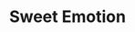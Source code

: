 ---
layout: product
product_id: 1419070013502
id: 1419070013502
title: Sweet Emotion
body_html: >-
  <p>Taken on Mt. Seymour in March of 2017.</p>

  <p>We were on a snowshoe trip for work during this shot and the weather was a complete snowstorm. However, for some odd stroke of luck, the clouds parted just as the sun was setting and caused this unnatural lighting to cast over the mountains. Thank you to Matt C. for naming this print, it took several months for this one to get a name.</p>

  <p> </p>
vendor: Connell McCarthy
product_type: Posters, Prints, & Visual Artwork
created_at: 2018-08-22T19:55:04-04:00
handle: sweet-emotion
updated_at: 2024-09-11T13:21:27-04:00
published_at: 2018-08-22T19:38:24-04:00
template_suffix: ""
published_scope: global
tags: Batch 01, mountain, mountains, Print, snow, sunset, winter
status: active
admin_graphql_api_id: gid://shopify/Product/1419070013502
variants:
  - product_id: 1419070013502
    id: 39577225199678
    title: 8x10” / Full Colour
    price: "35.00"
    position: 1
    inventory_policy: continue
    compare_at_price: null
    option1: 8x10”
    option2: Full Colour
    option3: null
    created_at: 2021-09-01T15:10:13-04:00
    updated_at: 2023-10-27T20:29:36-04:00
    taxable: true
    barcode: ""
    fulfillment_service: manual
    grams: 208
    inventory_management: shopify
    requires_shipping: true
    sku: CM-PP-B1-14-XXS-FC
    weight: 0.208
    weight_unit: kg
    inventory_item_id: 41671665844286
    inventory_quantity: 100
    old_inventory_quantity: 100
    admin_graphql_api_id: gid://shopify/ProductVariant/39577225199678
    image_id: 6198878044222
  - product_id: 1419070013502
    id: 39577225232446
    title: 8x10” / Black & White
    price: "35.00"
    position: 2
    inventory_policy: continue
    compare_at_price: null
    option1: 8x10”
    option2: Black & White
    option3: null
    created_at: 2021-09-01T15:10:13-04:00
    updated_at: 2023-10-27T20:29:36-04:00
    taxable: true
    barcode: ""
    fulfillment_service: manual
    grams: 208
    inventory_management: shopify
    requires_shipping: true
    sku: CM-PP-B1-14-XXS-BW
    weight: 0.208
    weight_unit: kg
    inventory_item_id: 41671665877054
    inventory_quantity: 100
    old_inventory_quantity: 100
    admin_graphql_api_id: gid://shopify/ProductVariant/39577225232446
    image_id: 6198877945918
  - product_id: 1419070013502
    id: 39577225265214
    title: 8.5x11” / Full Colour
    price: "35.00"
    position: 3
    inventory_policy: continue
    compare_at_price: null
    option1: 8.5x11”
    option2: Full Colour
    option3: null
    created_at: 2021-09-01T15:10:13-04:00
    updated_at: 2023-10-27T20:29:36-04:00
    taxable: true
    barcode: ""
    fulfillment_service: manual
    grams: 208
    inventory_management: shopify
    requires_shipping: true
    sku: CM-PP-B1-14-XS-FC
    weight: 0.208
    weight_unit: kg
    inventory_item_id: 41671665909822
    inventory_quantity: 100
    old_inventory_quantity: 100
    admin_graphql_api_id: gid://shopify/ProductVariant/39577225265214
    image_id: 6198878044222
  - product_id: 1419070013502
    id: 39577225297982
    title: 8.5x11” / Black & White
    price: "35.00"
    position: 4
    inventory_policy: continue
    compare_at_price: null
    option1: 8.5x11”
    option2: Black & White
    option3: null
    created_at: 2021-09-01T15:10:13-04:00
    updated_at: 2023-10-27T20:29:36-04:00
    taxable: true
    barcode: ""
    fulfillment_service: manual
    grams: 208
    inventory_management: shopify
    requires_shipping: true
    sku: CM-PP-B1-14-XS-BW
    weight: 0.208
    weight_unit: kg
    inventory_item_id: 41671665942590
    inventory_quantity: 100
    old_inventory_quantity: 100
    admin_graphql_api_id: gid://shopify/ProductVariant/39577225297982
    image_id: 6198877945918
  - product_id: 1419070013502
    id: 39577225330750
    title: 13x19” / Full Colour
    price: "40.00"
    position: 5
    inventory_policy: continue
    compare_at_price: null
    option1: 13x19”
    option2: Full Colour
    option3: null
    created_at: 2021-09-01T15:10:13-04:00
    updated_at: 2023-10-27T20:29:36-04:00
    taxable: true
    barcode: ""
    fulfillment_service: manual
    grams: 208
    inventory_management: shopify
    requires_shipping: true
    sku: CM-PP-B1-14-S-FC
    weight: 0.208
    weight_unit: kg
    inventory_item_id: 41671665975358
    inventory_quantity: 100
    old_inventory_quantity: 100
    admin_graphql_api_id: gid://shopify/ProductVariant/39577225330750
    image_id: 6198878044222
  - product_id: 1419070013502
    id: 39577225363518
    title: 13x19” / Black & White
    price: "40.00"
    position: 6
    inventory_policy: continue
    compare_at_price: null
    option1: 13x19”
    option2: Black & White
    option3: null
    created_at: 2021-09-01T15:10:13-04:00
    updated_at: 2023-10-27T20:29:36-04:00
    taxable: true
    barcode: ""
    fulfillment_service: manual
    grams: 208
    inventory_management: shopify
    requires_shipping: true
    sku: CM-PP-B1-14-S-BW
    weight: 0.208
    weight_unit: kg
    inventory_item_id: 41671666008126
    inventory_quantity: 100
    old_inventory_quantity: 100
    admin_graphql_api_id: gid://shopify/ProductVariant/39577225363518
    image_id: 6198877945918
  - product_id: 1419070013502
    id: 39577225396286
    title: 16x20” / Full Colour
    price: "50.00"
    position: 7
    inventory_policy: continue
    compare_at_price: null
    option1: 16x20”
    option2: Full Colour
    option3: null
    created_at: 2021-09-01T15:10:13-04:00
    updated_at: 2023-10-27T20:29:36-04:00
    taxable: true
    barcode: ""
    fulfillment_service: manual
    grams: 208
    inventory_management: shopify
    requires_shipping: true
    sku: CM-PP-B1-14-M-FC
    weight: 0.208
    weight_unit: kg
    inventory_item_id: 41671666040894
    inventory_quantity: 100
    old_inventory_quantity: 100
    admin_graphql_api_id: gid://shopify/ProductVariant/39577225396286
    image_id: 6198878044222
  - product_id: 1419070013502
    id: 39577225429054
    title: 16x20” / Black & White
    price: "50.00"
    position: 8
    inventory_policy: continue
    compare_at_price: null
    option1: 16x20”
    option2: Black & White
    option3: null
    created_at: 2021-09-01T15:10:13-04:00
    updated_at: 2023-10-27T20:29:36-04:00
    taxable: true
    barcode: ""
    fulfillment_service: manual
    grams: 208
    inventory_management: shopify
    requires_shipping: true
    sku: CM-PP-B1-14-M-BW
    weight: 0.208
    weight_unit: kg
    inventory_item_id: 41671666073662
    inventory_quantity: 100
    old_inventory_quantity: 100
    admin_graphql_api_id: gid://shopify/ProductVariant/39577225429054
    image_id: 6198877945918
  - product_id: 1419070013502
    id: 39577225461822
    title: 20x24” / Full Colour
    price: "60.00"
    position: 9
    inventory_policy: continue
    compare_at_price: null
    option1: 20x24”
    option2: Full Colour
    option3: null
    created_at: 2021-09-01T15:10:13-04:00
    updated_at: 2023-10-27T20:29:36-04:00
    taxable: true
    barcode: ""
    fulfillment_service: manual
    grams: 208
    inventory_management: shopify
    requires_shipping: true
    sku: CM-PP-B1-14-L-FC
    weight: 0.208
    weight_unit: kg
    inventory_item_id: 41671666106430
    inventory_quantity: 100
    old_inventory_quantity: 100
    admin_graphql_api_id: gid://shopify/ProductVariant/39577225461822
    image_id: 6198878044222
  - product_id: 1419070013502
    id: 39577225494590
    title: 20x24” / Black & White
    price: "60.00"
    position: 10
    inventory_policy: continue
    compare_at_price: null
    option1: 20x24”
    option2: Black & White
    option3: null
    created_at: 2021-09-01T15:10:13-04:00
    updated_at: 2023-10-27T20:29:36-04:00
    taxable: true
    barcode: ""
    fulfillment_service: manual
    grams: 208
    inventory_management: shopify
    requires_shipping: true
    sku: CM-PP-B1-14-L-BW
    weight: 0.208
    weight_unit: kg
    inventory_item_id: 41671666139198
    inventory_quantity: 100
    old_inventory_quantity: 100
    admin_graphql_api_id: gid://shopify/ProductVariant/39577225494590
    image_id: 6198877945918
  - product_id: 1419070013502
    id: 39577225527358
    title: 20x30” / Full Colour
    price: "70.00"
    position: 11
    inventory_policy: continue
    compare_at_price: null
    option1: 20x30”
    option2: Full Colour
    option3: null
    created_at: 2021-09-01T15:10:13-04:00
    updated_at: 2023-10-27T20:29:36-04:00
    taxable: true
    barcode: ""
    fulfillment_service: manual
    grams: 208
    inventory_management: shopify
    requires_shipping: true
    sku: CM-PP-B1-14-XL-FC
    weight: 0.208
    weight_unit: kg
    inventory_item_id: 41671666171966
    inventory_quantity: 100
    old_inventory_quantity: 100
    admin_graphql_api_id: gid://shopify/ProductVariant/39577225527358
    image_id: 6198878044222
  - product_id: 1419070013502
    id: 39577225560126
    title: 20x30” / Black & White
    price: "70.00"
    position: 12
    inventory_policy: continue
    compare_at_price: null
    option1: 20x30”
    option2: Black & White
    option3: null
    created_at: 2021-09-01T15:10:13-04:00
    updated_at: 2023-10-27T20:29:36-04:00
    taxable: true
    barcode: ""
    fulfillment_service: manual
    grams: 208
    inventory_management: shopify
    requires_shipping: true
    sku: CM-PP-B1-14-XL-BW
    weight: 0.208
    weight_unit: kg
    inventory_item_id: 41671666204734
    inventory_quantity: 100
    old_inventory_quantity: 100
    admin_graphql_api_id: gid://shopify/ProductVariant/39577225560126
    image_id: 6198877945918
  - product_id: 1419070013502
    id: 39577225592894
    title: 24x36” / Full Colour
    price: "90.00"
    position: 13
    inventory_policy: continue
    compare_at_price: null
    option1: 24x36”
    option2: Full Colour
    option3: null
    created_at: 2021-09-01T15:10:13-04:00
    updated_at: 2023-10-27T20:29:36-04:00
    taxable: true
    barcode: ""
    fulfillment_service: manual
    grams: 208
    inventory_management: shopify
    requires_shipping: true
    sku: CM-PP-B1-14-XXL-FC
    weight: 0.208
    weight_unit: kg
    inventory_item_id: 41671666237502
    inventory_quantity: 100
    old_inventory_quantity: 100
    admin_graphql_api_id: gid://shopify/ProductVariant/39577225592894
    image_id: 6198878044222
  - product_id: 1419070013502
    id: 39577225625662
    title: 24x36” / Black & White
    price: "90.00"
    position: 14
    inventory_policy: continue
    compare_at_price: null
    option1: 24x36”
    option2: Black & White
    option3: null
    created_at: 2021-09-01T15:10:13-04:00
    updated_at: 2023-10-27T20:29:36-04:00
    taxable: true
    barcode: ""
    fulfillment_service: manual
    grams: 208
    inventory_management: shopify
    requires_shipping: true
    sku: CM-PP-B1-14-XXL-BW
    weight: 0.208
    weight_unit: kg
    inventory_item_id: 41671666270270
    inventory_quantity: 100
    old_inventory_quantity: 100
    admin_graphql_api_id: gid://shopify/ProductVariant/39577225625662
    image_id: 6198877945918
  - product_id: 1419070013502
    id: 39577225658430
    title: 30x40” / Full Colour
    price: "100.00"
    position: 15
    inventory_policy: continue
    compare_at_price: null
    option1: 30x40”
    option2: Full Colour
    option3: null
    created_at: 2021-09-01T15:10:13-04:00
    updated_at: 2023-10-27T20:29:36-04:00
    taxable: true
    barcode: ""
    fulfillment_service: manual
    grams: 208
    inventory_management: shopify
    requires_shipping: true
    sku: CM-PP-B1-14-XXXL-FC
    weight: 0.208
    weight_unit: kg
    inventory_item_id: 41671666303038
    inventory_quantity: 100
    old_inventory_quantity: 100
    admin_graphql_api_id: gid://shopify/ProductVariant/39577225658430
    image_id: 6198878044222
  - product_id: 1419070013502
    id: 39577225691198
    title: 30x40” / Black & White
    price: "100.00"
    position: 16
    inventory_policy: continue
    compare_at_price: null
    option1: 30x40”
    option2: Black & White
    option3: null
    created_at: 2021-09-01T15:10:13-04:00
    updated_at: 2023-10-27T20:29:36-04:00
    taxable: true
    barcode: ""
    fulfillment_service: manual
    grams: 208
    inventory_management: shopify
    requires_shipping: true
    sku: CM-PP-B1-14-XXXL-BW
    weight: 0.208
    weight_unit: kg
    inventory_item_id: 41671666335806
    inventory_quantity: 100
    old_inventory_quantity: 100
    admin_graphql_api_id: gid://shopify/ProductVariant/39577225691198
    image_id: 6198877945918
options:
  - product_id: 1419070013502
    id: 1948208922686
    name: Size
    position: 1
    values:
      - 8x10”
      - 8.5x11”
      - 13x19”
      - 16x20”
      - 20x24”
      - 20x30”
      - 24x36”
      - 30x40”
  - product_id: 1419070013502
    id: 8590050197566
    name: Color
    position: 2
    values:
      - Full Colour
      - Black & White
images:
  - id: 6198878044222
    alt: null
    position: 1
    product_id: 1419070013502
    created_at: 2019-03-04T19:56:29-05:00
    updated_at: 2019-10-20T18:44:16-04:00
    admin_graphql_api_id: gid://shopify/ProductImage/6198878044222
    width: 1000
    height: 1500
    src: https://cdn.shopify.com/s/files/1/1624/2355/products/CM---Sweet-Emotion-_Product-Mockup-2019.jpg?v=1571611456
    variant_ids:
      - 39577225199678
      - 39577225265214
      - 39577225330750
      - 39577225396286
      - 39577225461822
      - 39577225527358
      - 39577225592894
      - 39577225658430
  - id: 6198877945918
    alt: null
    position: 2
    product_id: 1419070013502
    created_at: 2019-03-04T19:56:28-05:00
    updated_at: 2019-10-20T18:44:16-04:00
    admin_graphql_api_id: gid://shopify/ProductImage/6198877945918
    width: 1000
    height: 1500
    src: https://cdn.shopify.com/s/files/1/1624/2355/products/CM---Sweet-Emotion-_Product-Mockup-2019_-B_W.jpg?v=1571611456
    variant_ids:
      - 39577225232446
      - 39577225297982
      - 39577225363518
      - 39577225429054
      - 39577225494590
      - 39577225560126
      - 39577225625662
      - 39577225691198
  - id: 28230357385278
    alt: null
    position: 3
    product_id: 1419070013502
    created_at: 2021-05-04T21:01:27-04:00
    updated_at: 2021-05-04T21:01:27-04:00
    admin_graphql_api_id: gid://shopify/ProductImage/28230357385278
    width: 2000
    height: 1800
    src: https://cdn.shopify.com/s/files/1/1624/2355/products/PAR_02_0001_f70a042f-1add-447e-bbde-e91b1343a924.png?v=1620176487
    variant_ids: []
  - id: 29846619619390
    alt: null
    position: 4
    product_id: 1419070013502
    created_at: 2022-11-23T20:04:06-05:00
    updated_at: 2022-11-23T20:04:07-05:00
    admin_graphql_api_id: gid://shopify/ProductImage/29846619619390
    width: 1971
    height: 1306
    src: https://cdn.shopify.com/s/files/1/1624/2355/products/SweetEmotion.jpg?v=1669251847
    variant_ids: []
image:
  id: 6198878044222
  alt: null
  position: 1
  product_id: 1419070013502
  created_at: 2019-03-04T19:56:29-05:00
  updated_at: 2019-10-20T18:44:16-04:00
  admin_graphql_api_id: gid://shopify/ProductImage/6198878044222
  width: 1000
  height: 1500
  src: https://cdn.shopify.com/s/files/1/1624/2355/products/CM---Sweet-Emotion-_Product-Mockup-2019.jpg?v=1571611456
  variant_ids:
    - 39577225199678
    - 39577225265214
    - 39577225330750
    - 39577225396286
    - 39577225461822
    - 39577225527358
    - 39577225592894
    - 39577225658430

---